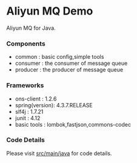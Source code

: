 Aliyun MQ Demo
========================================
Aliyun MQ for Java.


### Components

* common : basic config,simple tools
* consumer : the consumer of message queue
* producer : the producer of message queue

### Frameworks

* ons-client : 1.2.6
* spring(version): 4.3.7.RELEASE
* slf4j : 1.7.21
* junit : 4.12
* basic tools : lombok,fastjson,commons-codec

### Code Details

Please visit [src/main/java](https://github.com/RuzzZZ/aliyun_mq_demo) for code details.